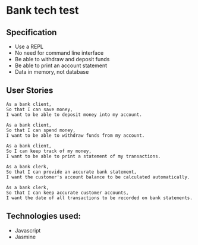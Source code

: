 # Bank tech test

## Specification
* Use a REPL
* No need for command line interface
* Be able to withdraw and deposit funds
* Be able to print an account statement
* Data in memory, not database

## User Stories
```
As a bank client,
So that I can save money,
I want to be able to deposit money into my account.
```
```
As a bank client,
So that I can spend money,
I want to be able to withdraw funds from my account.
```
```
As a bank client,
So I can keep track of my money,
I want to be able to print a statement of my transactions.
```
```
As a bank clerk,
So that I can provide an accurate bank statement,
I want the customer's account balance to be calculated automatically.
```
```
As a bank clerk,
So that I can keep accurate customer accounts,
I want the date of all transactions to be recorded on bank statements.
```

## Technologies used:

* Javascript
* Jasmine
